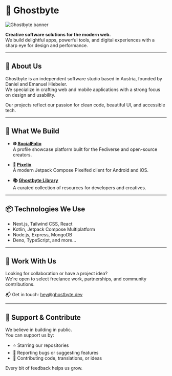 # 👻 Ghostbyte

![Ghostbyte banner](https://github.com/ghostbyte-dev/ghostbyte-website/blob/53ed21675d8306f4c6885ae0653b2805ee5b2e06/assets/ghostbyte_banner.png)

**Creative software solutions for the modern web.**  
We build delightful apps, powerful tools, and digital experiences with a sharp eye for design and performance.

---

## 🚀 About Us

Ghostbyte is an independent software studio based in Austria, founded by Daniel and Emanuel Hiebeler.  
We specialize in crafting web and mobile applications with a strong focus on design and usability.

Our projects reflect our passion for clean code, beautiful UI, and accessible tech.

---

## 🧠 What We Build

- **🌐 [SocialFolio](https://socialfolio.me)**  
  A profile showcase platform built for the Fediverse and open-source creators.

- **📱 [Pixelix](https://app.pixelix.social)**  
  A modern Jetpack Compose Pixelfed client for Android and iOS.

- **📚 [Ghostbyte Library](https://library.ghostbyte.dev)**  
  A curated collection of resources for developers and creatives.

---

## 📦 Technologies We Use

- Next.js, Tailwind CSS, React
- Kotlin, Jetpack Compose Multiplatform
- Node.js, Express, MongoDB
- Deno, TypeScript, and more...

---

## 🤝 Work With Us

Looking for collaboration or have a project idea?  
We're open to select freelance work, partnerships, and community contributions.

📬 Get in touch: [hey@ghostbyte.dev](mailto:hey@ghostbyte.dev)

---

## 🫶 Support & Contribute

We believe in building in public.  
You can support us by:

- ⭐ Starring our repositories
- 🐛 Reporting bugs or suggesting features
- 🤝 Contributing code, translations, or ideas

Every bit of feedback helps us grow.
